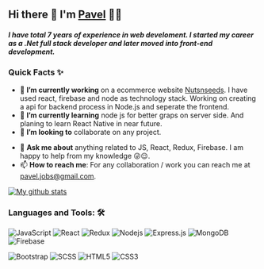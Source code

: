 ## Hi there 👋 I'm [Pavel](https://github.com/pavelray) 👨‍💻
#####  I have total **7 years** of experience in ***web develoment***. I started my career as a ***.Net full stack developer*** and later moved into ***front-end development***.

### Quick Facts ✨

- 🔭 **I’m currently working** on a ecommerce website [Nutsnseeds](https://github.com/pavelray/nutsnseeds-demo). I have used react, firebase and node as technology stack. Working on creating a api for backend process in Node.js and seperate the frontend.
- 🌱 **I’m currently learning** node js for better graps on server side. And planing to learn React Native in near future.
- 👯 **I’m looking to** collaborate on any project. 
<!-- 🤔 I’m looking for help with ... -->
- 💬 **Ask me about** anything related to JS, React, Redux, Firebase. I am happy to help from my knowledge 😜😌.
- 📫 **How to reach me**: For any collaboration / work you can reach me at pavel.jobs@gmail.com.
<!-- 😄 Pronouns: ...
- ⚡ Fun fact: ...
-->

[![My github stats](https://github-readme-stats.vercel.app/api?username=pavelray&show_icons=true&theme=tokyonight)](https://github.com/pavelray)

### Languages and Tools:  🛠️

![JavaScript](https://img.shields.io/badge/-JavaScript-black?style=flat-square&logo=javascript)
![React](https://img.shields.io/badge/-React-black?style=flat-square&logo=react)
![Redux](https://img.shields.io/badge/-Redux-black?style=flat-square&logo=Redux)
![Nodejs](https://img.shields.io/badge/-Nodejs-black?style=flat-square&logo=Node.js)
![Express.js](https://img.shields.io/badge/-Express-black?style=flat-square&logo=expressjs)
![MongoDB](https://img.shields.io/badge/-MongoDB-black?style=flat-square&logo=mongodb)
![Firebase](https://img.shields.io/badge/-Firebase-black?style=flat-square&logo=Firebase)
<!--![Socket.io](https://img.shields.io/badge/-Socket-black?style=flat-square&logo=socket.io)
![Meteor](https://img.shields.io/badge/-Meteor-black?style=flat-square&logo=Meteor)
![Next.js](https://img.shields.io/badge/-Next-black?style=flat-square&logo=Next.js)
![Material_UI](https://img.shields.io/badge/-Material_UI-black?style=flat-square&logo=material-ui) -->
![Bootstrap](https://img.shields.io/badge/-Bootstrap-black?style=flat-square&logo=bootstrap)
![SCSS](https://img.shields.io/badge/-SCSS-black?style=flat-square&logo=SASS)
![HTML5](https://img.shields.io/badge/-HTML5-black?style=flat-square&logo=html5&logoColor=white)
![CSS3](https://img.shields.io/badge/-CSS3-black?style=flat-square&logo=css3)

